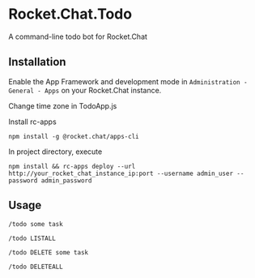 # Rocket.Chat.Todo
A command-line todo bot for Rocket.Chat

## Installation

Enable the App Framework and development mode in `Administration - General - Apps` on your Rocket.Chat instance.

Change time zone in TodoApp.js

Install rc-apps

`npm install -g @rocket.chat/apps-cli`

In project directory, execute

`npm install && rc-apps deploy --url http://your_rocket_chat_instance_ip:port --username admin_user --password admin_password`

## Usage

`/todo some task`

`/todo LISTALL`

`/todo DELETE some task`

`/todo DELETEALL`
